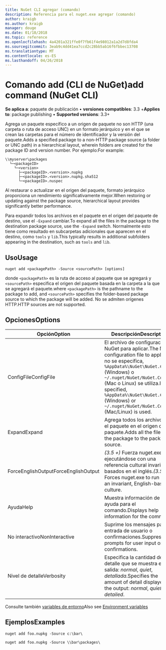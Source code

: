 ```yaml
---
title: NuGet CLI agregar (comando)
description: Referencia para el nuget.exe agregar (comando)
author: kraigb
ms.author: kraigb
manager: douge
ms.date: 01/18/2018
ms.topic: reference
ms.openlocfilehash: 4a4201a321ffe0f7fb61f4e98012a1a2d7d8fda4
ms.sourcegitcommit: 3eab9c4dd41ea7ccd2c28bb5ab16f6fbbec13708
ms.translationtype: MT
ms.contentlocale: es-ES
ms.lasthandoff: 04/26/2018
---
```

# <a name="add-command-nuget-cli"></a><span data-ttu-id="19a26-103">Comando add (CLI de NuGet)</span><span class="sxs-lookup"><span data-stu-id="19a26-103">add command (NuGet CLI)</span></span>

<span data-ttu-id="19a26-104">**Se aplica a**: paquete de publicación &bullet; **versiones compatibles**: 3.3 +</span><span class="sxs-lookup"><span data-stu-id="19a26-104">**Applies to**: package publishing &bullet; **Supported versions**: 3.3+</span></span>

<span data-ttu-id="19a26-105">Agrega un paquete específico a un origen de paquete no son HTTP (una carpeta o ruta de acceso UNC) en un formato jerárquico y en el que se crean las carpetas para el número de identificador y la versión del paquete.</span><span class="sxs-lookup"><span data-stu-id="19a26-105">Adds a specified package to a non-HTTP package source (a folder or UNC path) in a hierarchical layout, wherein folders are created for the package ID and version number.</span></span> <span data-ttu-id="19a26-106">Por ejemplo:</span><span class="sxs-lookup"><span data-stu-id="19a26-106">For example:</span></span>

    \\myserver\packages
      └─<packageID>
        └─<version>
          ├─<packageID>.<version>.nupkg
          ├─<packageID>.<version>.nupkg.sha512
          └─<packageID>.nuspec

<span data-ttu-id="19a26-107">Al restaurar o actualizar en el origen del paquete, formato jerárquico proporciona un rendimiento significativamente mejor.</span><span class="sxs-lookup"><span data-stu-id="19a26-107">When restoring or updating against the package source, hierarchical layout provides significantly better performance.</span></span>

<span data-ttu-id="19a26-108">Para expandir todos los archivos en el paquete en el origen del paquete de destino, use el `-Expand` cambiar.</span><span class="sxs-lookup"><span data-stu-id="19a26-108">To expand all the files in the package to the destination package source, use the `-Expand` switch.</span></span> <span data-ttu-id="19a26-109">Normalmente esto tiene como resultado en subcarpetas adicionales que aparecen en el destino, como `tools` y `lib`.</span><span class="sxs-lookup"><span data-stu-id="19a26-109">This typically results in additional subfolders appearing in the destination, such as `tools` and `lib`.</span></span>

## <a name="usage"></a><span data-ttu-id="19a26-110">Uso</span><span class="sxs-lookup"><span data-stu-id="19a26-110">Usage</span></span>

```cli
nuget add <packagePath> -Source <sourcePath> [options]
```

<span data-ttu-id="19a26-111">donde `<packagePath>` es la ruta de acceso al paquete que se agregará y `<sourcePath>` especifica el origen del paquete basada en la carpeta a la que se agregará el paquete.</span><span class="sxs-lookup"><span data-stu-id="19a26-111">where `<packagePath>` is the pathname to the package to add, and `<sourcePath>` specifies the folder-based package source to which the package will be added.</span></span> <span data-ttu-id="19a26-112">No se admiten orígenes HTTP.</span><span class="sxs-lookup"><span data-stu-id="19a26-112">HTTP sources are not supported.</span></span>

## <a name="options"></a><span data-ttu-id="19a26-113">Opciones</span><span class="sxs-lookup"><span data-stu-id="19a26-113">Options</span></span>

| <span data-ttu-id="19a26-114">Opción</span><span class="sxs-lookup"><span data-stu-id="19a26-114">Option</span></span> | <span data-ttu-id="19a26-115">Descripción</span><span class="sxs-lookup"><span data-stu-id="19a26-115">Description</span></span> |
| --- | --- |
| <span data-ttu-id="19a26-116">ConfigFile</span><span class="sxs-lookup"><span data-stu-id="19a26-116">ConfigFile</span></span> | <span data-ttu-id="19a26-117">El archivo de configuración de NuGet para aplicar.</span><span class="sxs-lookup"><span data-stu-id="19a26-117">The NuGet configuration file to apply.</span></span> <span data-ttu-id="19a26-118">Si no se especifica, `%AppData%\NuGet\NuGet.Config` (Windows) o `~/.nuget/NuGet/NuGet.Config` (Mac o Linux) se utiliza.</span><span class="sxs-lookup"><span data-stu-id="19a26-118">If not specified, `%AppData%\NuGet\NuGet.Config` (Windows) or `~/.nuget/NuGet/NuGet.Config` (Mac/Linux) is used.</span></span>|
| <span data-ttu-id="19a26-119">Expand</span><span class="sxs-lookup"><span data-stu-id="19a26-119">Expand</span></span> | <span data-ttu-id="19a26-120">Agrega todos los archivos en el paquete en el origen del paquete.</span><span class="sxs-lookup"><span data-stu-id="19a26-120">Adds all the files in the package to the package source.</span></span> |
| <span data-ttu-id="19a26-121">ForceEnglishOutput</span><span class="sxs-lookup"><span data-stu-id="19a26-121">ForceEnglishOutput</span></span> | <span data-ttu-id="19a26-122">*(3.5 +)*  Fuerza nuget.exe ejecutándose con una referencia cultural invariable, basados en el inglés.</span><span class="sxs-lookup"><span data-stu-id="19a26-122">*(3.5+)* Forces nuget.exe to run using an invariant, English-based culture.</span></span> |
| <span data-ttu-id="19a26-123">Ayuda</span><span class="sxs-lookup"><span data-stu-id="19a26-123">Help</span></span> | <span data-ttu-id="19a26-124">Muestra información de ayuda para el comando.</span><span class="sxs-lookup"><span data-stu-id="19a26-124">Displays help information for the command.</span></span> |
| <span data-ttu-id="19a26-125">No interactivo</span><span class="sxs-lookup"><span data-stu-id="19a26-125">NonInteractive</span></span> | <span data-ttu-id="19a26-126">Suprime los mensajes para la entrada de usuario o confirmaciones.</span><span class="sxs-lookup"><span data-stu-id="19a26-126">Suppresses prompts for user input or confirmations.</span></span> |
| <span data-ttu-id="19a26-127">Nivel de detalle</span><span class="sxs-lookup"><span data-stu-id="19a26-127">Verbosity</span></span> | <span data-ttu-id="19a26-128">Especifica la cantidad de detalle que se muestra en la salida: *normal*, *quiet*, *detallada*.</span><span class="sxs-lookup"><span data-stu-id="19a26-128">Specifies the amount of detail displayed in the output: *normal*, *quiet*, *detailed*.</span></span> |

<span data-ttu-id="19a26-129">Consulte también [variables de entorno](cli-ref-environment-variables.md)</span><span class="sxs-lookup"><span data-stu-id="19a26-129">Also see [Environment variables](cli-ref-environment-variables.md)</span></span>

## <a name="examples"></a><span data-ttu-id="19a26-130">Ejemplos</span><span class="sxs-lookup"><span data-stu-id="19a26-130">Examples</span></span>

```cli
nuget add foo.nupkg -Source c:\bar\

nuget add foo.nupkg -Source \\bar\packages\
```
